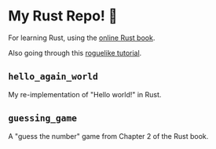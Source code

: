 # My Rust Repo! :crab:

For learning Rust, using the [online Rust book](https://doc.rust-lang.org/book/title-page.html).

Also going through this [roguelike tutorial](https://bfnightly.bracketproductions.com/rustbook/chapter_0.html).

## `hello_again_world`

My re-implementation of "Hello world!" in Rust.

## `guessing_game`

A "guess the number" game from Chapter 2 of the Rust book.
